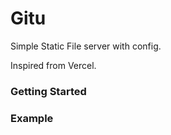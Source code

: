 Gitu
====

Simple Static File server with config.

Inspired from Vercel.


### Getting Started



### Example